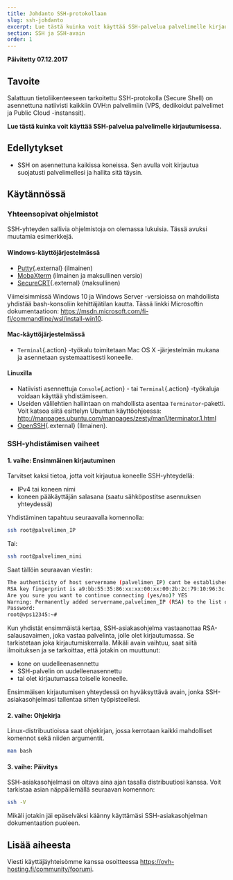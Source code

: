 ```yaml
---
title: Johdanto SSH-protokollaan
slug: ssh-johdanto
excerpt: Lue tästä kuinka voit käyttää SSH-palvelua palvelimelle kirjautumisessa.
section: SSH ja SSH-avain
order: 1
---
```


**Päivitetty 07.12.2017**

## Tavoite

Salattuun tietoliikenteeseen tarkoitettu SSH-protokolla (Secure Shell) on asennettuna natiivisti kaikkiin OVH:n palvelimiin (VPS, dedikoidut palvelimet ja Public Cloud -instanssit). 

**Lue tästä kuinka voit käyttää SSH-palvelua palvelimelle kirjautumisessa.**

## Edellytykset

- SSH on asennettuna kaikissa koneissa. Sen avulla voit kirjautua suojatusti palvelimellesi ja hallita sitä täysin.


## Käytännössä

### Yhteensopivat ohjelmistot

SSH-yhteyden sallivia ohjelmistoja on olemassa lukuisia. Tässä avuksi muutamia esimerkkejä.

#### Windows-käyttöjärjestelmässä

- [Putty](http://www.putty.org/){.external} (ilmainen)
- [MobaXterm](https://mobaxterm.mobatek.net/) (ilmainen ja maksullinen versio)
- [SecureCRT](http://www.vandyke.com/products/securecrt/){.external} (maksullinen)

Viimeisimmissä Windows 10 ja Windows Server -versioissa on mahdollista yhdistää bash-konsoliin kehittäjätilan kautta. Tässä linkki Microsoftin dokumentaatioon: <https://msdn.microsoft.com/fi-fi/commandline/wsl/install-win10>.

#### Mac-käyttöjärjestelmässä

- `Terminal`{.action} -työkalu toimitetaan Mac OS X -järjestelmän mukana ja asennetaan systemaattisesti koneelle.


#### Linuxilla

- Natiivisti asennettuja `Console`{.action} - tai `Terminal`{.action} -työkaluja voidaan käyttää yhdistämiseen. 
- Useiden välilehtien hallintaan on mahdollista asentaa `Terminator`-paketti. Voit katsoa siitä esittelyn Ubuntun käyttöohjeessa: <http://manpages.ubuntu.com/manpages/zesty/man1/terminator.1.html>
- [OpenSSH](http://www.openssh.com){.external} (Ilmainen).


### SSH-yhdistämisen vaiheet

#### 1. vaihe: Ensimmäinen kirjautuminen

Tarvitset kaksi tietoa, jotta voit kirjautua koneelle SSH-yhteydellä:

- IPv4 tai koneen nimi
- koneen pääkäyttäjän salasana (saatu sähköpostitse asennuksen yhteydessä)


Yhdistäminen tapahtuu seuraavalla komennolla:


```sh
ssh root@palvelimen_IP
```

Tai: 

```sh
ssh root@palvelimen_nimi
```

Saat tällöin seuraavan viestin:

```sh
The authenticity of host servername (palvelimen_IP) cant be established.
RSA key fingerprint is a9:bb:55:35:86:xx:xx:00:xx:00:2b:2c:79:10:96:3c.
Are you sure you want to continue connecting (yes/no)? YES
Warning: Permanently added servername,palvelimen_IP (RSA) to the list of known hosts.
Password:
root@vps12345:~#
```

Kun yhdistät ensimmäistä kertaa, SSH-asiakasohjelma vastaanottaa RSA-salausavaimen, joka vastaa palvelinta, jolle olet kirjautumassa. Se tarkistetaan joka kirjautumiskerralla. Mikäli avain vaihtuu, saat siitä ilmoituksen ja se tarkoittaa, että jotakin on muuttunut:

- kone on uudelleenasennettu
- SSH-palvelin on uudelleenasennettu
- tai olet kirjautumassa toiselle koneelle.

Ensimmäisen kirjautumisen yhteydessä on hyväksyttävä avain, jonka SSH-asiakasohjelmasi tallentaa sitten työpisteellesi.


#### 2. vaihe: Ohjekirja

Linux-distribuutioissa saat ohjekirjan, jossa kerrotaan kaikki mahdolliset komennot sekä niiden argumentit.

```sh
man bash
```

#### 3. vaihe: Päivitys

SSH-asiakasohjelmasi on oltava aina ajan tasalla distribuutiosi kanssa. Voit tarkistaa asian näppäilemällä seuraavan komennon: 

```sh
ssh -V
```

Mikäli jotakin jäi epäselväksi käänny käyttämäsi SSH-asiakasohjelman dokumentaation puoleen.


## Lisää aiheesta

Viesti käyttäjäyhteisömme kanssa osoitteessa <https://ovh-hosting.fi/community/foorumi>.
